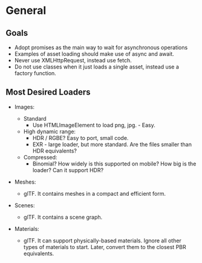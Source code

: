 # General

## Goals

* Adopt promises as the main way to wait for asynchronous operations
* Examples of asset loading should make use of async and await.
* Never use XMLHttpRequest, instead use fetch.
* Do not use classes when it just loads a single asset, instead use a factory function.

## Most Desired Loaders

* Images:
  * Standard
    * Use HTMLImageElement to load png, jpg. - Easy.
  * High dynamic range:
    * HDR / RGBE?  Easy to port, small code.
    * EXR - large loader, but more standard.  Are the files smaller than HDR equivalents?
  * Compressed:
    * Binomial?  How widely is this supported on mobile?  How big is the loader?  Can it support HDR?

* Meshes:
  * glTF.  It contains meshes in a compact and efficient form.

* Scenes:
  * glTF.  It contains a scene graph.

* Materials:
  * glTF.  It can support physically-based materials.  Ignore all other types of materials to start.  Later, convert them to the closest PBR equivalents.


